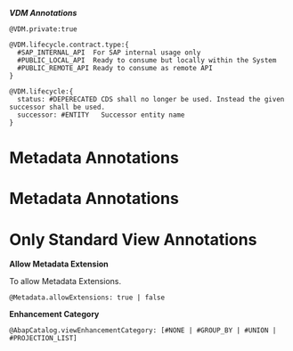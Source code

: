 ***VDM Annotations***

```
@VDM.private:true      

@VDM.lifecycle.contract.type:{
  #SAP_INTERNAL_API  For SAP internal usage only
  #PUBLIC_LOCAL_API  Ready to consume but locally within the System 
  #PUBLIC_REMOTE_API Ready to consume as remote API 
}

@VDM.lifecycle:{
  status: #DEPERECATED CDS shall no longer be used. Instead the given successor shall be used.
  successor: #ENTITY   Successor entity name
}
```

# Metadata Annotations

# Metadata Annotations

# Only Standard View Annotations

**Allow Metadata Extension**<br />

To allow Metadata Extensions.<br />

```
@Metadata.allowExtensions: true | false             
```

**Enhancement Category**<br />

```
@AbapCatalog.viewEnhancementCategory: [#NONE | #GROUP_BY | #UNION | #PROJECTION_LIST]
```
